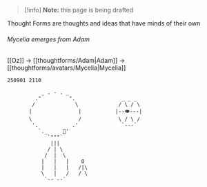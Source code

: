 > [!info] **Note:** this page is being drafted

Thought Forms are thoughts and ideas that have minds of their own

###### Mycelia emerges from Adam
[[Oz]] -> [[thoughtforms/Adam|Adam]] -> [[thoughtforms/avatars/Mycelia|Mycelia]]
```
250901 2110

           _ . - . _   
         ."         ".               _ _ _
        /             \             / \ / \
       |               |           |--👁️---|
       \               /            \ / \ /
        '.           .'              `---`
          `._     🍎'
             `"""`
              |||
             / | \
            /  |  \
           |   |   |    O
           |   |   |   /|\
           \   |   /   / \
            `-- --`
```